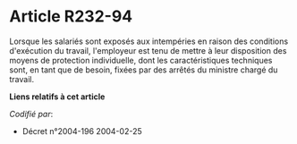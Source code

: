 # Article R232-94

Lorsque les salariés sont exposés aux intempéries en raison des conditions d'exécution du travail, l'employeur est tenu de
mettre à leur disposition des moyens de protection individuelle, dont les caractéristiques techniques sont, en tant que de
besoin, fixées par des arrêtés du ministre chargé du travail.

**Liens relatifs à cet article**

_Codifié par_:

  - Décret n°2004-196 2004-02-25
